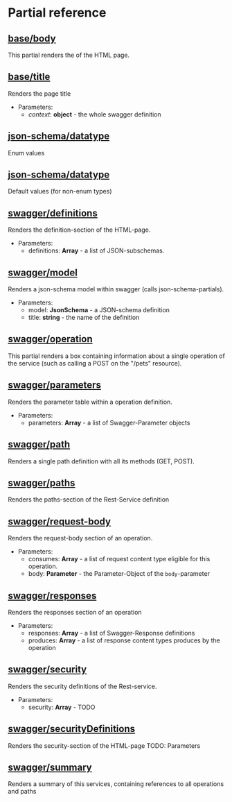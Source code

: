 # Partial reference

## [base/body](https://github.com/nknapp/bootprint-swagger/blob/master/handlebars/partials/base/body.hbs#L7)

This partial renders the <body> of the HTML page.




## [base/title](https://github.com/nknapp/bootprint-swagger/blob/master/handlebars/partials/base/title.hbs#L6)

Renders the page title

* Parameters:
  * $context$: **object** - the whole swagger definition    



## [json-schema/datatype](https://github.com/nknapp/bootprint-json-schema/blob/master/handlebars/partials/json-schema/datatype.hbs#L18)

Enum values




## [json-schema/datatype](https://github.com/nknapp/bootprint-json-schema/blob/master/handlebars/partials/json-schema/datatype.hbs#L32)

Default values (for non-enum types)




## [swagger/definitions](https://github.com/nknapp/bootprint-swagger/blob/master/handlebars/partials/swagger/definitions.hbs#L7)

Renders the definition-section of the HTML-page.

* Parameters:
  * definitions: **Array<Definition>** - a list of JSON-subschemas.    



## [swagger/model](https://github.com/nknapp/bootprint-swagger/blob/master/handlebars/partials/swagger/model.hbs#L8)

Renders a json-schema model within swagger (calls json-schema-partials).

* Parameters:
  * model: **JsonSchema** - a JSON-schema definition    
  * title: **string** - the name of the definition    



## [swagger/operation](https://github.com/nknapp/bootprint-swagger/blob/master/handlebars/partials/swagger/operation.hbs#L9)

This partial renders a box containing information about a single operation of the service
(such as calling a POST on the "/pets" resource).




## [swagger/parameters](https://github.com/nknapp/bootprint-swagger/blob/master/handlebars/partials/swagger/parameters.hbs#L7)

Renders the parameter table within a operation definition.

* Parameters:
  * parameters: **Array<Parameter>** - a list of Swagger-Parameter objects    



## [swagger/path](https://github.com/nknapp/bootprint-swagger/blob/master/handlebars/partials/swagger/path.hbs#L9)

Renders a single path definition with all its methods (GET, POST).




## [swagger/paths](https://github.com/nknapp/bootprint-swagger/blob/master/handlebars/partials/swagger/paths.hbs#L6)

Renders the paths-section of the Rest-Service definition




## [swagger/request-body](https://github.com/nknapp/bootprint-swagger/blob/master/handlebars/partials/swagger/request-body.hbs#L8)

Renders the request-body section of an operation.

* Parameters:
  * consumes: **Array<string>** - a list of request content type eligible for this operation.    
  * body: **Parameter** - the Parameter-Object of the `body`-parameter    



## [swagger/responses](https://github.com/nknapp/bootprint-swagger/blob/master/handlebars/partials/swagger/responses.hbs#L8)

Renders the responses section of an operation

* Parameters:
  * responses: **Array<Response>** - a list of Swagger-Response definitions    
  * produces: **Array<string>** - a list of response content types produces by the operation    



## [swagger/security](https://github.com/nknapp/bootprint-swagger/blob/master/handlebars/partials/swagger/security.hbs#L6)

Renders the security definitions of the Rest-service.

* Parameters:
  * security: **Array<Security>** - TODO    



## [swagger/securityDefinitions](https://github.com/nknapp/bootprint-swagger/blob/master/handlebars/partials/swagger/securityDefinitions.hbs#L7)

Renders the security-section of the HTML-page
TODO: Parameters




## [swagger/summary](https://github.com/nknapp/bootprint-swagger/blob/master/handlebars/partials/swagger/summary.hbs#L6)

Renders a summary of this services, containing references to all operations and paths




